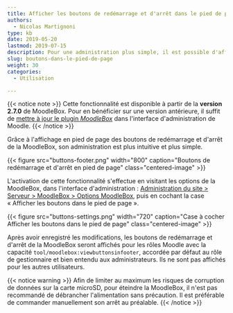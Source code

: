 ```yaml
---
title: Afficher les boutons de redémarrage et d'arrêt dans le pied de page
authors:
  - Nicolas Martignoni
type: kb
date: 2019-05-20
lastmod: 2019-07-15
description: Pour une administration plus simple, il est possible d'afficher les boutons de redémarrage et d'arrêt de la MoodleBox dans le pied de toutes les pages de Moodle.
slug: boutons-dans-le-pied-de-page
weight: 30
categories:
  - Utilisation

---
```

{{< notice note >}}
Cette fonctionnalité est disponible à partir de la __version 2.7.0__ de MoodleBox. Pour en bénéficier sur une version antérieure, il suffit de [mettre à jour le plugin _MoodleBox_](http://moodlebox.home/admin/plugins.php?updatesonly=0&contribonly=1) dans l'interface d'administration de Moodle.
{{< /notice >}}

Grâce à l'affichage en pied de page des boutons de redémarrage et d'arrêt de la MoodleBox, son administration est plus intuitive et plus simple.

{{< figure src="buttons-footer.png" width="800" caption="Boutons de redémarrage et d'arrêt en pied de page" class="centered-image" >}}

L'activation de cette fonctionnalité s'effectue en visitant les options de la MoodleBox, dans l'interface d'administration : [Administration du site > Serveur > MoodleBox > Options MoodleBox][1], puis en cochant la case « Afficher les boutons dans le pied de page ».

{{< figure src="buttons-settings.png" width="720" caption="Case à cocher Afficher les boutons dans le pied de page" class="centered-image" >}}

Après avoir enregistré les modifications, les boutons de redémarrage et d'arrêt de la MoodleBox seront affichés pour les rôles Moodle avec la capacité `tool/moodlebox:viewbuttonsinfooter`, accordée par défaut au rôle de gestionnaire et bien entendu aux administrateurs. Ils ne sont pas affichés pour les autres utilisateurs.

{{< notice warning >}}
Afin de limiter au maximum les risques de corruption de données sur la carte microSD, pour éteindre la MoodleBox, il n'est pas recommandé de débrancher l'alimentation sans précaution. Il est préférable de commander manuellement son arrêt au préalable.
{{< /notice >}}

 [1]: http://moodlebox.home/admin/settings.php?section=tool_moodlebox_settings
